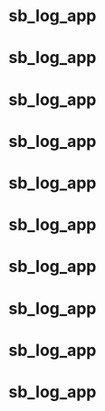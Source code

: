 # sb_log_app
# sb_log_app
# sb_log_app
# sb_log_app
# sb_log_app
# sb_log_app
# sb_log_app
# sb_log_app
# sb_log_app
# sb_log_app
